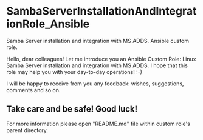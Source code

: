 # SambaServerInstallationAndIntegrationRole_Ansible
Samba Server installation and integration with MS ADDS. 
Ansible custom role.

Hello, dear colleagues! 
Let me introduce you an Ansible Custom Role: 
Linux Samba Server installation and integration with MS ADDS. 
I hope that this role may help you with your day-to-day operations! :-)

I will be happy to receive from you any feedback: wishes, suggestions, comments and so on.

Take care and be safe! Good luck!
---
For more information please open "README.md" file within custom role's parent directory. 
